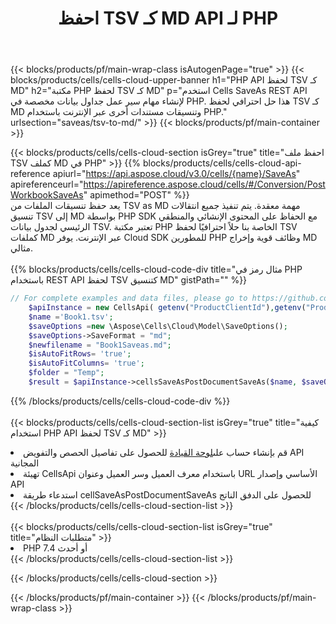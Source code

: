 ﻿---
title:  احفظ TSV كـ MD API لـ PHP
description:  استخدام Aspose.Cells Cloud SDK لـ PHP لحفظ ملف بتنسيق TSV كملف بتنسيق MD.
url: /ar/php/saveas/tsv-to-md/
---
{{< blocks/products/pf/main-wrap-class isAutogenPage="true" >}}
{{< blocks/products/cells/cells-cloud-upper-banner h1="PHP API لحفظ TSV كـ MD" h2="مكتبة PHP لحفظ TSV كـ MD" p="استخدم Cells SaveAs REST API لإنشاء مهام سير عمل جداول بيانات مخصصة في PHP. هذا حل احترافي لحفظ TSV كـ MD وتنسيقات مستندات أخرى عبر الإنترنت باستخدام PHP." urlsection="saveas/tsv-to-md/" >}}
{{< blocks/products/pf/main-container >}}

{{< blocks/products/cells/cells-cloud-section isGrey="true" title="احفظ ملف TSV كملف MD في PHP" >}}
{{% blocks/products/cells/cells-cloud-api-reference apiurl="https://api.aspose.cloud/v3.0/cells/{name}/SaveAs" apireferenceurl="https://apireference.aspose.cloud/cells/#/Conversion/PostWorkbookSaveAs" apimethod="POST" %}}
<br/>
يعد حفظ تنسيقات الملفات من TSV as MD مهمة معقدة. يتم تنفيذ جميع انتقالات تنسيق TSV إلى MD بواسطة PHP SDK مع الحفاظ على المحتوى الإنشائي والمنطقي الرئيسي لجدول بيانات TSV. تعتبر مكتبة PHP الخاصة بنا حلاً احترافيًا لحفظ TSV كملفات MD عبر الإنترنت. يوفر Cloud SDK للمطورين PHP وظائف قوية وإخراج MD مثالي.
<br/>
<br/>
{{% blocks/products/cells/cells-cloud-code-div title="مثال رمز في PHP باستخدام REST API لحفظ TSV كتنسيق MD" gistPath="" %}}
  
```php
// For complete examples and data files, please go to https://github.com/aspose-cells-cloud/aspose-cells-cloud-php/
    $apiInstance = new CellsApi( getenv("ProductClientId"),getenv("ProductClientSecret") );
    $name ='Book1.tsv';
    $saveOptions =new \Aspose\Cells\Cloud\Model\SaveOptions();
    $saveOptions->SaveFormat = "md";
    $newfilename = "Book1Saveas.md";
    $isAutoFitRows= 'true';
    $isAutoFitColumns= 'true';
    $folder = "Temp";
    $result = $apiInstance->cellsSaveAsPostDocumentSaveAs($name, $saveOptions, $newfilename,$isAutoFitRows, $isAutoFitColumns, $folder);
```
  
{{% /blocks/products/cells/cells-cloud-code-div %}}
<br/>
<br/>
{{< blocks/products/cells/cells-cloud-section-list isGrey="true" title="كيفية استخدام PHP API لحفظ TSV كـ MD" >}}
<li> قم بإنشاء حساب على<a href="https://dashboard.aspose.cloud/">لوحة القيادة</a> للحصول على تفاصيل الحصص والتفويض API المجانية</li>
<li>تهيئة CellsApi باستخدام معرف العميل وسر العميل وعنوان URL الأساسي وإصدار API</li>
<li>استدعاء طريقة cellSaveAsPostDocumentSaveAs للحصول على الدفق الناتج</li>
{{< /blocks/products/cells/cells-cloud-section-list >}}
<br/>
<br/>
{{< blocks/products/cells/cells-cloud-section-list isGrey="true" title="متطلبات النظام" >}}
<li>PHP 7.4 أو أحدث</li>
{{< /blocks/products/cells/cells-cloud-section-list >}}

{{< /blocks/products/cells/cells-cloud-section >}}

{{< /blocks/products/pf/main-container >}}
{{< /blocks/products/pf/main-wrap-class >}}
